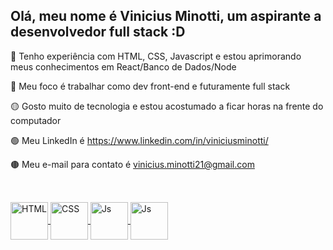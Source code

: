 ## Olá, meu nome é Vinicius Minotti, um aspirante a desenvolvedor full stack :D


🔴 Tenho experiência com HTML, CSS, Javascript e estou aprimorando meus conhecimentos em React/Banco de Dados/Node

🔵 Meu foco é trabalhar como dev front-end e futuramente full stack

🟡 Gosto muito de tecnologia e estou acostumado a ficar horas na frente do computador

🟢 Meu LinkedIn é https://www.linkedin.com/in/viniciusminotti/

🟤 Meu e-mail para contato é vinicius.minotti21@gmail.com


  
##
  
<div style="display: inline_block"><br>
  <a href="https://github.com/minotti21">
  <img align="center" alt="HTML" height="60" width="60" src="https://img.icons8.com/color/344/html-5--v1.png">
  <img align="center" alt="CSS" height="60" width="60" src="https://img.icons8.com/color/344/css3.png">
  <img align="center" alt="Js" height="60" width="60" src="https://img.icons8.com/color/344/javascript--v1.png">
  <img align="center" alt="Js" height="60" width="60" src="https://img.icons8.com/color/344/react-native.png">
</div>



